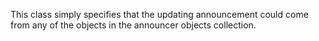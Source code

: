 This class simply specifies that the updating announcement could come from any of the objects in the announcer objects collection.